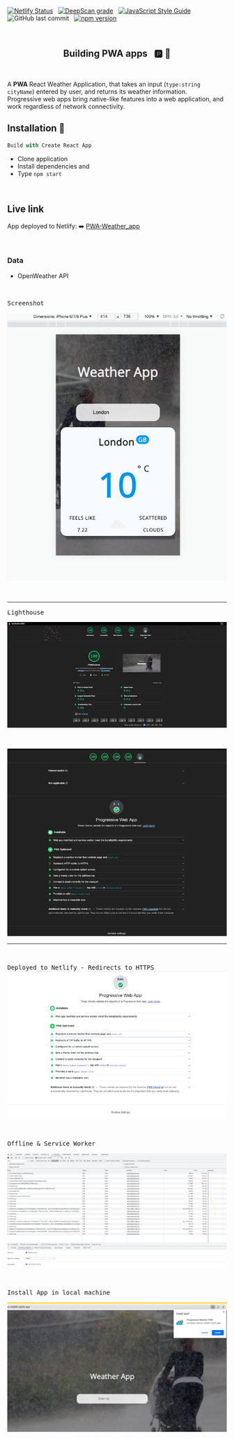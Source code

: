 [![Netlify Status](https://api.netlify.com/api/v1/badges/1fcd3d35-ef2d-402d-887b-7a8d7696c550/deploy-status)](https://app.netlify.com/sites/musing-fermat-d1e3d9/deploys) &nbsp; [![DeepScan grade](https://deepscan.io/api/teams/16862/projects/20304/branches/549826/badge/grade.svg)](https://deepscan.io/dashboard#view=project&tid=16862&pid=20304&bid=549826) &nbsp; [![JavaScript Style Guide](https://img.shields.io/badge/code_style-standard-brightgreen.svg)](https:/github.com/stefan22/progressive-weather-app.git) &nbsp; ![GitHub last commit](https://img.shields.io/github/last-commit/stefan22/progressive-weather-app?color=red&style=flat-square) &nbsp; [![npm version](https://badge.fury.io/js/react.svg)](https://badge.fury.io/js/react)

<br />

<h2 align="center">Building PWA apps &nbsp; 🅿️  🍺</h2>


<br />


A **PWA** React Weather Application, that takes an input (`type:string cityName`) entered by user, and returns its weather information.   
Progressive web apps bring native-like features into a web application, and work regardless of network connectivity.


## Installation 🥯

```js
Build with Create React App
```

- Clone application 
- Install dependencies and
- Type `npm start`


<br />

<h2>Live link</h2>

App deployed to Netlify: ➡️ [PWA-Weather_app](https://musing-fermat-d1e3d9.netlify.app)

  
<br />

### Data

- OpenWeather API


<br />

<kbd>Screenshot</kbd>


![PWA weather app](src/assets/images/pwa-mobile.png)




<br />

----------------------------------------------------------------


<kbd>Lighthouse</kbd>

![PWA weather app](src/assets/images/Lighthouse-report.png)


<br />



![PWA weather app](src/assets/images/Lighthouse-PWA.png)

-----------------------------


<br />

<kbd>Deployed to Netlify - Redirects to HTTPS</kbd>
![PWA weather app](src/assets/images/redirectshttps.png)





<br />

<kbd>Offline & Service Worker</kbd>

![PWA weather app](src/assets/images/offline.png)




<br />

<kbd>Install App in local machine</kbd>

![PWA weather app](src/assets/images/installapp.png)
